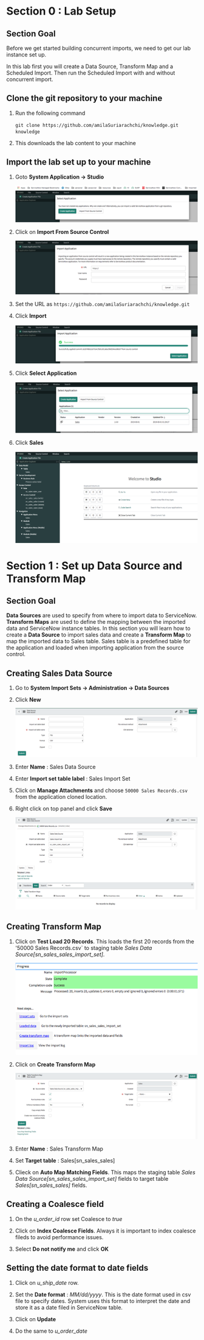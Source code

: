 # Section 0 : Lab Setup
## Section Goal

Before we get started building concurrent imports, we need to get our lab instance set up.

In this lab first you will create a Data Source, Transform Map and a Scheduled Import. Then run the Scheduled Import with and without concurrent import. 

## Clone the git repository to your machine

1. Run the following command

    `git clone https://github.com/amilaSuriarachchi/knowledge.git knowledge`

2. This downloads the lab content to your machine

## Import the lab set up to your machine

1. Goto **System Application -> Studio**

    ![](./images/section0/studio_initial.png)

2. Click on **Import From Source Control**
 
    ![](./images/section0/import_application.png)

3. Set the URL as `https://github.com/amilaSuriarachchi/knowledge.git`

4. Click **Import**

    ![](./images/section0/import_application_sucess.png)

5. Click **Select Application**

    ![](./images/section0/select_application.png)

6. Click **Sales**

    ![](./images/section0/sales.png)

# Section 1 : Set up **Data Source** and **Transform Map**

## Section Goal

**Data Sources** are used to specify from where to import data to ServiceNow. **Transform Maps** are used to define the mapping between the imported data and ServiceNow instance tables. In this section you will learn how to create a **Data Source** to import sales data and create a **Transform Map** to map the imported data to Sales table. Sales table is a predefined table for the application and loaded when importing application from the source control.

## Creating **Sales Data Source**

1. Go to **System Import Sets -> Administration -> Data Sources**

2. Click **New**

    ![](./images/section1/data_source_new.png)

3. Enter **Name** : Sales Data Source

4. Enter **Import set table label** : Sales Import Set

5. Click on **Manage Attachments** and choose `50000 Sales Records.csv` from the application cloned location.

6. Right click on top panel and click **Save**

    ![](./images/section1/data_source.png)

## Creating **Transform Map**

1. Click on **Test Load 20 Records**. This loads the first 20 records from the '50000 Sales Records.csv` to staging table *Sales Data Source[sn_sales_sales_import_set]*.

    ![](./images/section1/progress.png)

2. Click on **Create Transform Map**

    ![](./images/section1/transform_map_new.png)

3. Enter **Name** : Sales Transform Map

4. Set **Target table** : Sales[sn_sales_sales]

5. Clieck on **Auto Map Matching Fields**. This maps the staging table *Sales Data Source[sn_sales_sales_import_set]* fields to target table *Sales[sn_sales_sales]* fields.

## Creating a **Coalesce** field

1. On the *u_order_id* row set Coalesce to *true*

2. Click on  **Index Coalesce Fields**. Always it is important to index coalesce fileds to avoid performance issues.

3. Select **Do not notify me** and click **OK**

## Setting the date format to date fields

1. Click on *u_ship_date* row.

2. Set the **Date format** : *MM/dd/yyyy*. This is the date format used in csv file to specify dates. System uses this format to interpret the date and store it as a date filed in ServiceNow table.

3. Click on **Update**

4. Do the same to *u_order_date*


